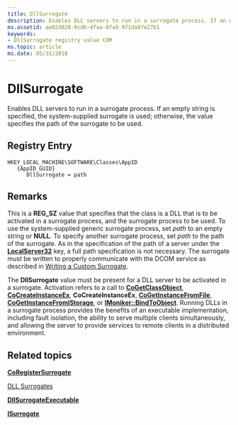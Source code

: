 ```yaml
---
title: DllSurrogate
description: Enables DLL servers to run in a surrogate process. If an empty string is specified, the system-supplied surrogate is used; otherwise, the value specifies the path of the surrogate to be used.
ms.assetid: ae02d828-9cdb-4faa-8fa9-971da97e27b1
keywords:
- DllSurrogate registry value COM
ms.topic: article
ms.date: 05/31/2018
---
```


# DllSurrogate

Enables DLL servers to run in a surrogate process. If an empty string is specified, the system-supplied surrogate is used; otherwise, the value specifies the path of the surrogate to be used.

## Registry Entry

```
HKEY_LOCAL_MACHINE\SOFTWARE\Classes\AppID
   {AppID_GUID}
      DllSurrogate = path
```

## Remarks

This is a **REG\_SZ** value that specifies that the class is a DLL that is to be activated in a surrogate process, and the surrogate process to be used. To use the system-supplied generic surrogate process, set *path* to an empty string or **NULL**. To specify another surrogate process, set *path* to the path of the surrogate. As in the specification of the path of a server under the [**LocalServer32**](localserver32.md) key, a full path specification is not necessary. The surrogate must be written to properly communicate with the DCOM service as described in [Writing a Custom Surrogate](writing-a-custom-surrogate.md).

The **DllSurrogate** value must be present for a DLL server to be activated in a surrogate. Activation refers to a call to [**CoGetClassObject**](/windows/desktop/api/combaseapi/nf-combaseapi-cogetclassobject), [**CoCreateInstanceEx**](/windows/desktop/api/combaseapi/nf-combaseapi-cocreateinstanceex), **CoCreateInstanceEx**, [**CoGetInstanceFromFile**](/windows/desktop/api/Objbase/nf-objbase-cogetinstancefromfile), [**CoGetInstanceFromIStorage**](/windows/desktop/api/Objbase/nf-objbase-cogetinstancefromistorage), or [**IMoniker::BindToObject**](/windows/desktop/api/ObjIdl/nf-objidl-imoniker-bindtoobject). Running DLLs in a surrogate process provides the benefits of an executable implementation, including fault isolation, the ability to serve multiple clients simultaneously, and allowing the server to provide services to remote clients in a distributed environment.

## Related topics

<dl> <dt>

[**CoRegisterSurrogate**](/windows/desktop/api/combaseapi/nf-combaseapi-coregistersurrogate)
</dt> <dt>

[DLL Surrogates](dll-surrogates.md)
</dt> <dt>

[**DllSurrogateExecutable**](dllsurrogateexecutable.md)
</dt> <dt>

[**ISurrogate**](https://msdn.microsoft.com/en-us/library/ms695062(v=VS.85).aspx)
</dt> </dl>

 

 




